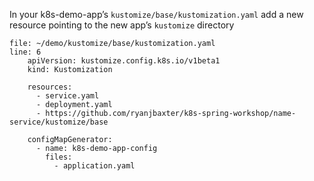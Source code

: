 
In your k8s-demo-app’s `kustomize/base/kustomization.yaml` add a new resource pointing to the new app’s `kustomize` directory


```editor:insert-lines-before-line
file: ~/demo/kustomize/base/kustomization.yaml
line: 6
    apiVersion: kustomize.config.k8s.io/v1beta1
    kind: Kustomization

    resources:
      - service.yaml
      - deployment.yaml
      - https://github.com/ryanjbaxter/k8s-spring-workshop/name-service/kustomize/base

    configMapGenerator:
      - name: k8s-demo-app-config
        files:
          - application.yaml
```